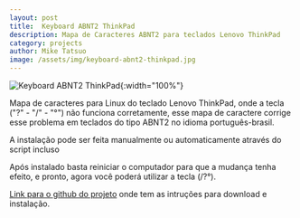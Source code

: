 ```yaml
---
layout: post
title:  Keyboard ABNT2 ThinkPad
description: Mapa de Caracteres ABNT2 para teclados Lenovo ThinkPad
category: projects
author: Mike Tatsuo
image: /assets/img/keyboard-abnt2-thinkpad.jpg
---
```


![Keyboard ABNT2 ThinkPad]({{page.image}}){:width="100%"}

Mapa de caracteres para Linux do teclado Lenovo ThinkPad, onde a tecla ("?" - "/" - "°") não funciona corretamente, esse mapa de caractere corrige esse problema em teclados do tipo ABNT2 no idioma português-brasil.

A instalação pode ser feita manualmente ou automaticamente através do script incluso

Após instalado basta reiniciar o computador para que a mudança tenha efeito, e pronto, agora você poderá utilizar a tecla (/?°).

[Link para o github do projeto](https://github.com/MikeTatsuo/keyboard-abnt2-thinkpad) onde tem as intruções para download e instalação.